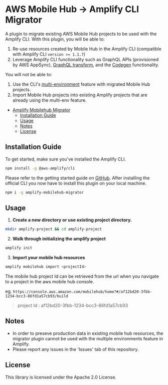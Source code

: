# AWS Mobile Hub &rarr; Amplify CLI Migrator

A plugin to migrate existing AWS Mobile Hub projects to be used with the Amplify CLI. With this plugin, you will be able to:
1. Re-use resources created by Mobile Hub in the Amplify CLI (compatible with Amplify CLI `version >= 1.1.7`)
2. Leverage Amplify CLI functionality such as GraphQL APIs (provisioned by AWS AppSync), [GraphQL transform](https://aws-amplify.github.io/docs/cli/graphql), and the [Codegen](https://aws-amplify.github.io/docs/cli/codegen) functionality.

You will not be able to:

1. Use the CLI's [multi-environment](https://aws-amplify.github.io/docs/cli/multienv) feature with migrated Mobile Hub projects.
2. Import Mobile Hub projects into existing Amplify projects that are already using the multi-env feature.

- [Amplify Mobilehub Migrator](#amplify-mobilehub-migrator)
  - [Installation Guide](#installation-guide)
  - [Usage](#usage)
  - [Notes](#notes)
  - [License](#license)

## Installation Guide

To get started, make sure you've installed the Amplify CLI.

```bash
npm install -g @aws-amplify/cli
```

Please refer to the getting started guide on [GitHub](https://github.com/aws-amplify/amplify-cli). After installing the official CLI you now have to install this plugin on your local machine. 

```bash
npm i -g amplify-mobilehub-migrator
```


## Usage

1. **Create a new directory or use existing project directory.**

```bash
mkdir amplify-project && cd amplify-project
```

2. **Walk through initializing the amplify project**

``` bash
amplify init
```

3. **Import your mobile hub resources**

``` bash
amplify mobilehub import <projectId>
```

The mobile hub project Id can be retrieved from the url when you navigate to a project in the aws mobile hub console.

eg. `https://console.aws.amazon.com/mobilehub/home?#/af12bd20-3fbb-1234-bcc3-86fd1a57cb93/build`
> project Id : af12bd20-3fbb-1234-bcc3-86fd1a57cb93

## Notes

- In order to preseve production data in existing mobile hub resources, the migrator plugin cannot be used with the multiple environments feature in Amplify.
- Please report any issues in the 'Issues' tab of this repository.

## License

This library is licensed under the Apache 2.0 License.
